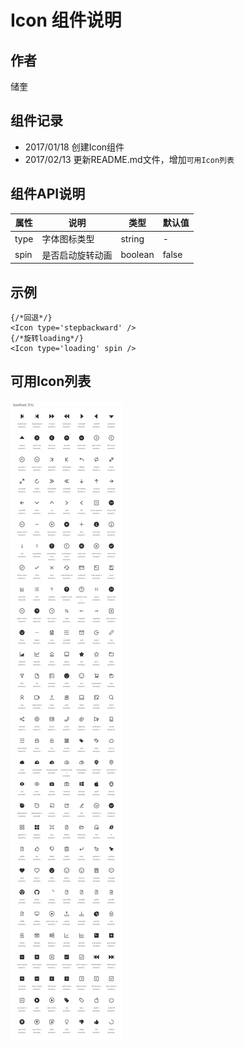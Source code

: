 # Icon 组件说明

## 作者

储奎

## 组件记录

- 2017/01/18 创建Icon组件
- 2017/02/13 更新README.md文件，增加`可用Icon列表`

## 组件API说明

| 属性   | 说明       | 类型      | 默认值   |
| ---- | -------- | ------- | ----- |
| type | 字体图标类型   | string  | -     |
| spin | 是否启动旋转动画 | boolean | false |

## 示例

```react
{/*回退*/}   
<Icon type='stepbackward' />
{/*旋转loading*/}
<Icon type='loading' spin />
```
## 可用Icon列表

![Icon](./icon_example.png)